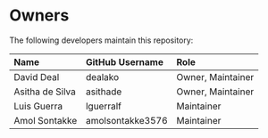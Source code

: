 # Owners

The following developers maintain this repository:

| Name                      | GitHub Username | Role              |
|:--------------------------|:----------------|:------------------|
| David Deal                | dealako         | Owner, Maintainer |
| Asitha de Silva           | asithade        | Owner, Maintainer |
| Luis Guerra               | lguerralf       | Maintainer        |
| Amol Sontakke             | amolsontakke3576| Maintainer        |

